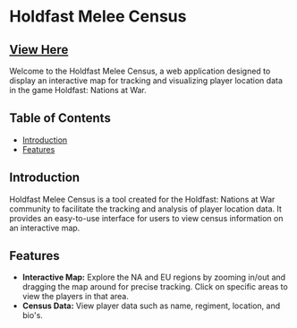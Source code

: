 # Holdfast Melee Census

## [View Here](https://holdfast-census.vercel.app)

Welcome to the Holdfast Melee Census, a web application designed to display an interactive map for tracking and visualizing player location data in the game Holdfast: Nations at War.

## Table of Contents
- [Introduction](#introduction)
- [Features](#features)

## Introduction

Holdfast Melee Census is a tool created for the Holdfast: Nations at War community to facilitate the tracking and analysis of player location data. It provides an easy-to-use interface for users to view census information on an interactive map.

## Features

- **Interactive Map:** Explore the NA and EU regions by zooming in/out and dragging the map around for precise tracking. Click on specific areas to view the players in that area.
- **Census Data:** View player data such as name, regiment, location, and bio's.
